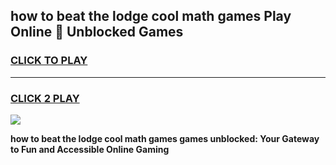 
## how to beat the lodge cool math games Play Online 👋 Unblocked Games
<h3>
<a href="https://news.freeplayer.one?title=how_to_beat_the_lodge_cool_math_games&ref=17CMG">CLICK TO PLAY</a></h3>
<hr>

<h3>
<a href="https://news.freeplayer.one?title=how_to_beat_the_lodge_cool_math_games&ref=17CMG">CLICK 2 PLAY</a>
  
</h3>

<a href="https://news.freeplayer.one?title=how_to_beat_the_lodge_cool_math_games&ref=17CMG/"><img src="https://clearcache.store/games.png"></a>


**how to beat the lodge cool math games games unblocked: Your Gateway to Fun and Accessible Online Gaming**
